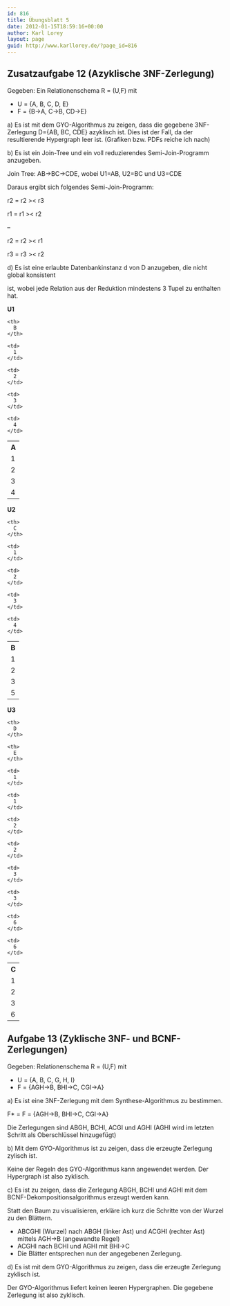 ```yaml
---
id: 816
title: Übungsblatt 5
date: 2012-01-15T18:59:16+00:00
author: Karl Lorey
layout: page
guid: http://www.karllorey.de/?page_id=816
---
```

## Zusatzaufgabe 12 (Azyklische 3NF-Zerlegung)

Gegeben: Ein Relationenschema R = (U,F) mit

  * U = {A, B, C, D, E}
  * F = {B->A, C->B, CD->E}

a) Es ist mit dem GYO-Algorithmus zu zeigen, dass die gegebene 3NF-Zerlegung D={AB, BC, CDE} azyklisch ist. Dies ist der Fall, da der resultierende Hypergraph leer ist. (Grafiken bzw. PDFs reiche ich nach)

b) Es ist ein Join-Tree und ein voll reduzierendes Semi-Join-Programm anzugeben.
  
Join Tree: AB->BC->CDE, wobei U1=AB, U2=BC und U3=CDE
  
Daraus ergibt sich folgendes Semi-Join-Programm:
  
r2 = r2 >< r3
  
r1 = r1 >< r2
  
&#8211;
  
r2 = r2 >< r1
  
r3 = r3 >< r2

d) Es ist eine erlaubte Datenbankinstanz d von D anzugeben, die nicht global konsistent
  
ist, wobei jede Relation aus der Reduktion mindestens 3 Tupel zu enthalten hat.

**U1**

<table>
  <tr>
    <th>
      A
    </th>
    
    <th>
      B
    </th>
  </tr>
  
  <tr>
    <td>
      1
    </td>
    
    <td>
      1
    </td>
  </tr>
  
  <tr>
    <td>
      2
    </td>
    
    <td>
      2
    </td>
  </tr>
  
  <tr>
    <td>
      3
    </td>
    
    <td>
      3
    </td>
  </tr>
  
  <tr>
    <td>
      4
    </td>
    
    <td>
      4
    </td>
  </tr>
</table>

**U2**

<table>
  <tr>
    <th>
      B
    </th>
    
    <th>
      C
    </th>
  </tr>
  
  <tr>
    <td>
      1
    </td>
    
    <td>
      1
    </td>
  </tr>
  
  <tr>
    <td>
      2
    </td>
    
    <td>
      2
    </td>
  </tr>
  
  <tr>
    <td>
      3
    </td>
    
    <td>
      3
    </td>
  </tr>
  
  <tr>
    <td>
      5
    </td>
    
    <td>
      4
    </td>
  </tr>
</table>

**U3**

<table>
  <tr>
    <th>
      C
    </th>
    
    <th>
      D
    </th>
    
    <th>
      E
    </th>
  </tr>
  
  <tr>
    <td>
      1
    </td>
    
    <td>
      1
    </td>
    
    <td>
      1
    </td>
  </tr>
  
  <tr>
    <td>
      2
    </td>
    
    <td>
      2
    </td>
    
    <td>
      2
    </td>
  </tr>
  
  <tr>
    <td>
      3
    </td>
    
    <td>
      3
    </td>
    
    <td>
      3
    </td>
  </tr>
  
  <tr>
    <td>
      6
    </td>
    
    <td>
      6
    </td>
    
    <td>
      6
    </td>
  </tr>
</table>

## Aufgabe 13 (Zyklische 3NF- und BCNF-Zerlegungen)

Gegeben: Relationenschema R = (U,F) mit

  * U = {A, B, C, G, H, I}
  * F = {AGH->B, BHI->C, CGI->A}

a) Es ist eine 3NF-Zerlegung mit dem Synthese-Algorithmus zu bestimmen.

F* = F = {AGH->B, BHI->C, CGI->A}

Die Zerlegungen sind ABGH, BCHI, ACGI und AGHI (AGHI wird im letzten Schritt als Oberschlüssel hinzugefügt)

b) Mit dem GYO-Algorithmus ist zu zeigen, dass die erzeugte Zerlegung zylisch ist.

Keine der Regeln des GYO-Algorithmus kann angewendet werden. Der Hypergraph ist also zyklisch.

c) Es ist zu zeigen, dass die Zerlegung ABGH, BCHI und AGHI mit dem BCNF-Dekompositionsalgorithmus erzeugt werden kann.

Statt den Baum zu visualisieren, erkläre ich kurz die Schritte von der Wurzel zu den Blättern.

  * ABCGHI (Wurzel) nach ABGH (linker Ast) und ACGHI (rechter Ast) mittels AGH->B (angewandte Regel)
  * ACGHI nach BCHI und AGHI mit BHI->C
  * Die Blätter entsprechen nun der angegebenen Zerlegung.

d) Es ist mit dem GYO-Algorithmus zu zeigen, dass die erzeugte Zerlegung zyklisch ist.

Der GYO-Algorithmus liefert keinen leeren Hypergraphen. Die gegebene Zerlegung ist also zyklisch.